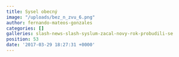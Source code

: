 ```yaml
---
title: Sysel obecný
image: "/uploads/bez_n_zvu_6.png"
author: fernando-mateos-gonzales
categories: []
galleries: slash-news-slash-syslum-zacal-novy-rok-probudili-se
position: 53
date: '2017-03-29 18:27:31 +0000'
---
```


